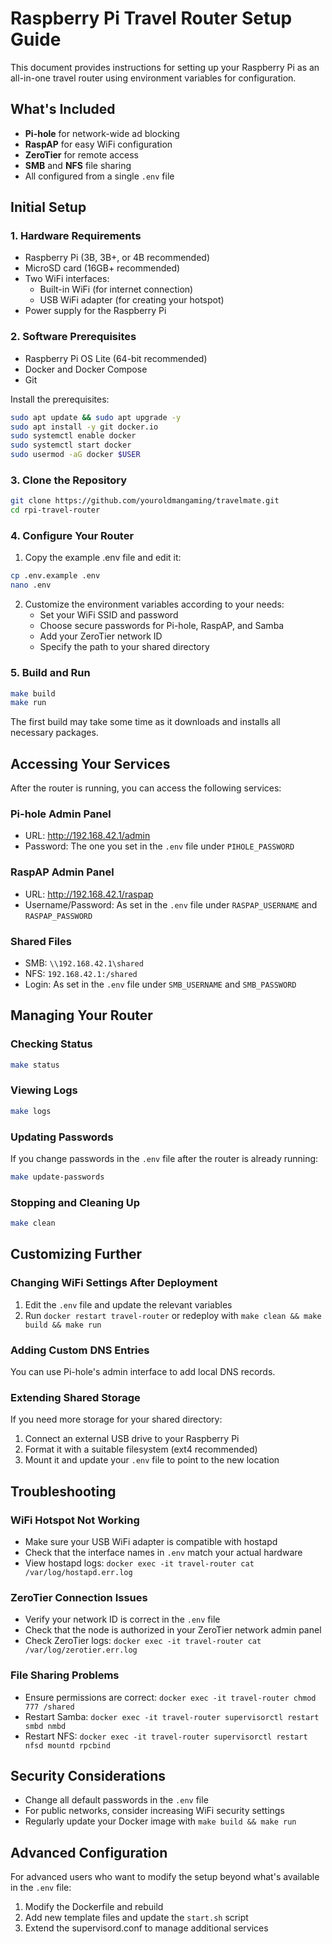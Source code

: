 # Raspberry Pi Travel Router Setup Guide

This document provides instructions for setting up your Raspberry Pi as an all-in-one travel router using environment variables for configuration.

## What's Included

- **Pi-hole** for network-wide ad blocking
- **RaspAP** for easy WiFi configuration
- **ZeroTier** for remote access
- **SMB** and **NFS** file sharing
- All configured from a single `.env` file

## Initial Setup

### 1. Hardware Requirements

- Raspberry Pi (3B, 3B+, or 4B recommended)
- MicroSD card (16GB+ recommended)
- Two WiFi interfaces:
  - Built-in WiFi (for internet connection)
  - USB WiFi adapter (for creating your hotspot)
- Power supply for the Raspberry Pi

### 2. Software Prerequisites

- Raspberry Pi OS Lite (64-bit recommended)
- Docker and Docker Compose
- Git

Install the prerequisites:
```bash
sudo apt update && sudo apt upgrade -y
sudo apt install -y git docker.io
sudo systemctl enable docker
sudo systemctl start docker
sudo usermod -aG docker $USER
```

### 3. Clone the Repository

```bash
git clone https://github.com/youroldmangaming/travelmate.git
cd rpi-travel-router
```

### 4. Configure Your Router

1. Copy the example .env file and edit it:
```bash
cp .env.example .env
nano .env
```

2. Customize the environment variables according to your needs:
   - Set your WiFi SSID and password
   - Choose secure passwords for Pi-hole, RaspAP, and Samba
   - Add your ZeroTier network ID
   - Specify the path to your shared directory

### 5. Build and Run

```bash
make build
make run
```

The first build may take some time as it downloads and installs all necessary packages.

## Accessing Your Services

After the router is running, you can access the following services:

### Pi-hole Admin Panel
- URL: http://192.168.42.1/admin
- Password: The one you set in the `.env` file under `PIHOLE_PASSWORD`

### RaspAP Admin Panel
- URL: http://192.168.42.1/raspap
- Username/Password: As set in the `.env` file under `RASPAP_USERNAME` and `RASPAP_PASSWORD`

### Shared Files
- SMB: `\\192.168.42.1\shared`
- NFS: `192.168.42.1:/shared`
- Login: As set in the `.env` file under `SMB_USERNAME` and `SMB_PASSWORD`

## Managing Your Router

### Checking Status
```bash
make status
```

### Viewing Logs
```bash
make logs
```

### Updating Passwords
If you change passwords in the `.env` file after the router is already running:
```bash
make update-passwords
```

### Stopping and Cleaning Up
```bash
make clean
```

## Customizing Further

### Changing WiFi Settings After Deployment
1. Edit the `.env` file and update the relevant variables
2. Run `docker restart travel-router` or redeploy with `make clean && make build && make run`

### Adding Custom DNS Entries
You can use Pi-hole's admin interface to add local DNS records.

### Extending Shared Storage
If you need more storage for your shared directory:
1. Connect an external USB drive to your Raspberry Pi
2. Format it with a suitable filesystem (ext4 recommended)
3. Mount it and update your `.env` file to point to the new location

## Troubleshooting

### WiFi Hotspot Not Working
- Make sure your USB WiFi adapter is compatible with hostapd
- Check that the interface names in `.env` match your actual hardware
- View hostapd logs: `docker exec -it travel-router cat /var/log/hostapd.err.log`

### ZeroTier Connection Issues
- Verify your network ID is correct in the `.env` file
- Check that the node is authorized in your ZeroTier network admin panel
- Check ZeroTier logs: `docker exec -it travel-router cat /var/log/zerotier.err.log`

### File Sharing Problems
- Ensure permissions are correct: `docker exec -it travel-router chmod 777 /shared`
- Restart Samba: `docker exec -it travel-router supervisorctl restart smbd nmbd`
- Restart NFS: `docker exec -it travel-router supervisorctl restart nfsd mountd rpcbind`

## Security Considerations

- Change all default passwords in the `.env` file
- For public networks, consider increasing WiFi security settings
- Regularly update your Docker image with `make build && make run`

## Advanced Configuration

For advanced users who want to modify the setup beyond what's available in the `.env` file:

1. Modify the Dockerfile and rebuild
2. Add new template files and update the `start.sh` script
3. Extend the supervisord.conf to manage additional services
